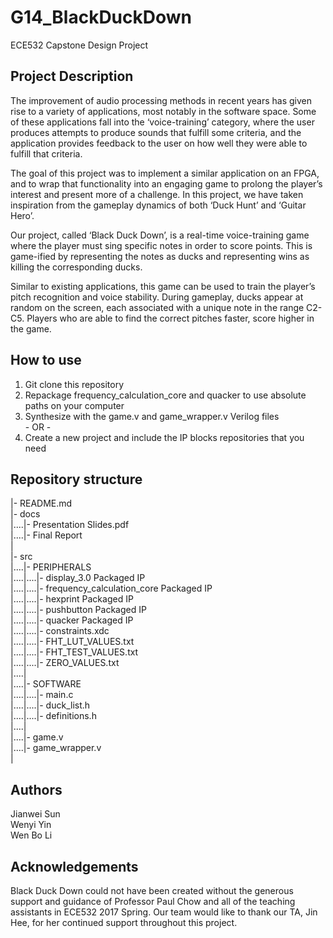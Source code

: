 # G14_BlackDuckDown
ECE532 Capstone Design Project

## Project Description
The improvement of audio processing methods in recent years has given rise to a variety of applications, most notably in the software space. Some of these applications fall into the ‘voice-training’ category, where the user produces attempts to produce sounds that fulfill some criteria, and the application provides feedback to the user on how well they were able to fulfill that criteria.

The goal of this project was to implement a similar application on an FPGA, and to wrap that functionality into an engaging game to prolong the player’s interest and present more of a challenge. In this project, we have taken inspiration from the gameplay dynamics of both ‘Duck Hunt’ and ‘Guitar Hero’. 

Our project, called ‘Black Duck Down’, is a real-time voice-training game where the player must sing specific notes in order to score points. This is game-ified by representing the notes as ducks and representing wins as killing the corresponding ducks. 

Similar to existing applications, this game can be used to train the player’s pitch recognition and voice stability. During gameplay, ducks appear at random on the screen, each associated with a unique note in the range C2-C5. Players who are able to find the correct pitches faster, score higher in the game.

## How to use
1. Git clone this repository
2. Repackage frequency_calculation_core and quacker to use absolute paths on your computer
3. Synthesize with the game.v and game_wrapper.v Verilog files  
  \- OR \-
3. Create a new project and include the IP blocks repositories that you need

## Repository structure
|- README.md  
|- docs  
|....|- Presentation Slides.pdf  
|....|- Final Report  
|  
|- src  
|....|- PERIPHERALS  
|....|....|- display_3.0 Packaged IP  
|....|....|- frequency_calculation_core Packaged IP  
|....|....|- hexprint Packaged IP  
|....|....|- pushbutton Packaged IP  
|....|....|- quacker Packaged IP  
|....|....|- constraints.xdc  
|....|....|- FHT_LUT_VALUES.txt  
|....|....|- FHT_TEST_VALUES.txt  
|....|....|- ZERO_VALUES.txt  
|....|  
|....|- SOFTWARE  
|....|....|- main.c  
|....|....|- duck_list.h  
|....|....|- definitions.h  
|....|  
|....|- game.v  
|....|- game_wrapper.v  
|  

## Authors
Jianwei Sun  
Wenyi Yin  
Wen Bo Li  

## Acknowledgements
Black Duck Down could not have been created without the generous support and guidance of Professor Paul Chow and all of the teaching assistants in ECE532 2017 Spring. Our team would like to thank our TA, Jin Hee, for her continued support throughout this project.